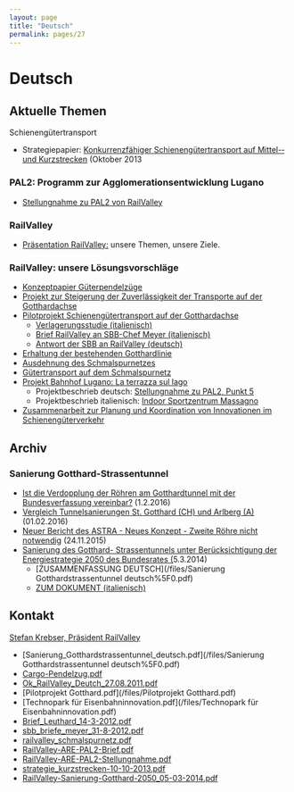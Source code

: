 ```yaml
---
layout: page
title: "Deutsch"
permalink: pages/27
---
```


# Deutsch

## **Aktuelle Themen**

Schienengütertransport

* Strategiepapier: [Konkurrenzfähiger Schienengütertransport auf Mittel-­‐ und Kurzstrecken](/files/strategie%5Fkurzstrecken-10-10-2013.pdf) (Oktober 2013

### PAL2: Programm zur Agglomerationsentwicklung Lugano

* [Stellungnahme zu PAL2 von RailValley](/files/RailValley-ARE-PAL2-Stellungnahme.pdf)

### 

### RailValley

* [Präsentation RailValley:](/files/Ok%5FRailValley%5FDeutch%5F27.08.2011.pdf) unsere Themen, unsere Ziele.

### RailValley: unsere Lösungsvorschläge

* [Konzeptpapier Güterpendelzüge](/files/Cargo-Pendelzug.pdf)
* [Projekt zur Steigerung der Zuverlässigkeit der Transporte auf der Gotthardachse](/pages/31)
* [Pilotprojekt Schienengütertransport auf der Gotthardachse](/pages/32)  
   * [Verlagerungsstudie (italienisch)](/files/Progetto%20di%20trasferimento%20S.%20Gottardo.pdf)  
   * [Brief RailValley an SBB-Chef Meyer (italienisch)](/files/railvalley%5Flettera%5FFFS%5Fdir%5FMayer.pdf)  
   * [Antwort der SBB an RailValley (deutsch)](/files/sbb%5Fbriefe%5Fmeyer%5F31-8-2012.pdf)
* [Erhaltung der bestehenden Gotthardlinie](/pages/33)
* [Ausdehnung des Schmalspurnetzes](/files/railvalley%5Fschmalspurnetz.pdf)
* [Gütertransport auf dem Schmalspurnetz](/pages/35)
* [Projekt Bahnhof Lugano: La terrazza sul lago](/pages/36)  
   * Projektbeschrieb deutsch: [Stellungnahme zu PAL2, Punkt 5](/files/RailValley-ARE-PAL2-Stellungnahme.pdf)  
   * Projektbeschrieb italienisch: [Indoor Sportzentrum Massagno](/files/centro%5Fsportivo%5Findoor%5Fstazione.pdf)
* [Zusammenarbeit zur Planung und Koordination von Innovationen im Schienengüterverkehr](/files/Technopark%20f%C3%BCr%20Eisenbahninnovation.pdf)

## Archiv

### Sanierung Gotthard-Strassentunnel

* [Ist die Verdopplung der Röhren am Gotthardtunnel mit der Bundesverfassung vereinbar?](/files/RaiValley-Verfassungsm%C3%A4ssigkeit-01-02-2016.pdf) (1.2.2016)
* [Vergleich Tunnelsanierungen St. Gotthard (CH) und Arlberg (A)](/files/RailValley-Vergleich-Arlberg-Gotthard-01-02-2016.pdf) (01.02.2016)
* [Neuer Bericht des ASTRA - Neues Konzept - Zweite Röhre nicht notwendig](/files/RailValley-BerichtAstra-keine2-.R%C3%B6hre-24-11-2015.pdf) (24.11.2015)
* [Sanierung des Gotthard- Strassentunnels unter Berücksichtigung der Energiestrategie 2050 des Bundesrates (](/files/RailValley-Sanierung-Gotthard-2050%5F05-03-2014.pdf)5.3.2014)  
   * [ZUSAMMENFASSUNG DEUTSCH](/files/Sanierung Gotthardstrassentunnel deutsch%5F0.pdf)  
   * [ZUM DOKUMENT (italienisch)](/files/RailValley-risanamento%20galleria%20gottardo-gennaio%5F2013.pdf)

## **Kontakt**

[Stefan Krebser, Präsident RailValley](/pages/39)

* [Sanierung\_Gotthardstrassentunnel\_deutsch.pdf](/files/Sanierung Gotthardstrassentunnel deutsch%5F0.pdf)
* [Cargo-Pendelzug.pdf](/files/Cargo-Pendelzug.pdf)
* [Ok\_RailValley\_Deutch\_27.08.2011.pdf](/files/Ok%5FRailValley%5FDeutch%5F27.08.2011.pdf)
* [Pilotprojekt Gotthard.pdf](/files/Pilotprojekt Gotthard.pdf)
* [Technopark für Eisenbahninnovation.pdf](/files/Technopark für Eisenbahninnovation.pdf)
* [Brief\_Leuthard\_14-3-2012.pdf](/files/Brief%5FLeuthard%5F14-3-2012.pdf)
* [sbb\_briefe\_meyer\_31-8-2012.pdf](/files/sbb%5Fbriefe%5Fmeyer%5F31-8-2012.pdf)
* [railvalley\_schmalspurnetz.pdf](/files/railvalley%5Fschmalspurnetz.pdf)
* [RailValley-ARE-PAL2-Brief.pdf](/files/RailValley-ARE-PAL2-Brief.pdf)
* [RailValley-ARE-PAL2-Stellungnahme.pdf](/files/RailValley-ARE-PAL2-Stellungnahme.pdf)
* [strategie\_kurzstrecken-10-10-2013.pdf](/files/strategie%5Fkurzstrecken-10-10-2013.pdf)
* [RailValley-Sanierung-Gotthard-2050\_05-03-2014.pdf](/files/RailValley-Sanierung-Gotthard-2050%5F05-03-2014.pdf)

